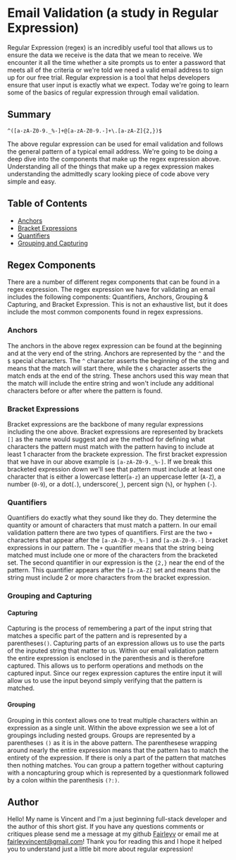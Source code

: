 # Email Validation (a study in Regular Expression)

Regular Expression (regex) is an incredibly useful tool that allows us to ensure the data we receive is the data that
we mean to receive. We encounter it all the time whether a site prompts us to enter a password that meets all 
of the criteria or we're told we need a valid email address to sign up for our free trial. Regular expression is a tool that helps developers ensure that user input is exactly what we expect. Today we're going to learn some of the basics of regular expression through email validation. 

## Summary
`^([a-zA-Z0-9._%-]+@[a-zA-Z0-9.-]+\.[a-zA-Z]{2,})$`

The above regular expression can be used for email validation and follows the general pattern of a typical email address. We're going to be doing a deep dive into the components that make up the regex expression above. Understanding all of the things that make up a regex expression makes understanding the admittedly scary looking piece of code above very simple and easy.

## Table of Contents

- [Anchors](#anchors)
- [Bracket Expressions](#bracket-expressions)
- [Quantifiers](#quantifiers)
- [Grouping and Capturing](#grouping-and-capturing)

## Regex Components

There are a number of different regex components that can be found in a regex expression. The regex expression we have for validating an email includes the following components: Quantifiers, Anchors, Grouping & Capturing, and Bracket Expression. This is not an exhaustive list, but it does include the most common components found in regex expressions. 

### Anchors

The anchors in the above regex expression can be found at the beginning and at the very end of the string. Anchors are represented by the `^` and the `$` special characters. The `^` character asserts the beginning of the string and means that the match will start there, while the `$` character asserts the match ends at the end of the string. These anchors used this way mean that the match will include the entire string and won't include any additional characters before or after where the pattern is found. 

### Bracket Expressions
Bracket expressions are the backbone of many regular expressions including the one above. Bracket expressions are represented by brackets `[]` as the name would suggest and are the method for defining what characters the pattern must match with the pattern having to include at least 1 character from the brackete expression. The first bracket expression that we have in our above example is `[a-zA-Z0-9._%-]`. If we break this bracketed expression down we'll see that pattern must include at least one character that is either a lowercase letter(`a-z`) an uppercase letter (`A-Z`), a number (`0-9`), or a dot(`.`), underscore(`_`), percent sign (`%`), or hyphen (`-`). 

### Quantifiers
Quantifiers do exactly what they sound like they do. They determine the quantity or amount of characters that must match a pattern. In our email validation pattern there are two types of quantifiers. First are the two `+` characters that appear after the `[a-zA-Z0-9._%-]` and `[a-zA-Z0-9.-]` bracket expressions in our pattern. The `+` quantifier means that the string being matched must include one or more of the characters from the bracketed set. The second quantifier in our expression is the `{2,}` near the end of the pattern. This quantifier appears after the `[a-zA-Z]` set and means that the string must include 2 or more characters from the bracket expression. 

### Grouping and Capturing

#### Capturing
Capturing is the process of remembering a part of the input string that matches a specific part of the pattern and is represented by a parentheses`()`. Capturing parts of an expression allows us to use the parts of the inputed string that matter to us. Within our email validation pattern the entire expression is enclosed in the parenthesis and is therefore captured. This allows us to perform operations and methods on the captured input. Since our regex expression captures the entire input it will allow us to use the input beyond simply verifying that the pattern is matched. 

#### Grouping
Grouping in this context allows one to treat multiple characters within an expression as a single unit. Within the above expression we see a lot of groupings including nested groups. Groups are represented by a parentheses `()` as it is in the above pattern. The parenthesese wrapping around nearly the entire expression means that the pattern has to match the entirety of the expression. If there is only a part of the pattern that matches then nothing matches. You can group a pattern together without capturing with a noncapturing group which is represented by a questionmark followed by a colon within the parenthesis `(?:)`. 


## Author

Hello! My name is Vincent and I'm a just beginning full-stack developer and the author of this short gist. If you have any questions comments or critiques please send me a message at my github [Fairleyv](https://github.com/Fairleyv) or email me at fairleyvincent@gmail.com! Thank you for reading this and I hope it helped you to understand just a little bit more about regular expression!
